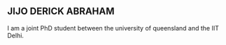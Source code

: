 ## JIJO DERICK ABRAHAM
I am a joint PhD student between the university of queensland and the IIT Delhi.
